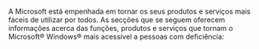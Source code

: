 <Token xmlns:xlink="http://www.w3.org/1999/xlink">A Microsoft está empenhada em tornar os seus produtos e serviços mais fáceis de utilizar por todos. As secções que se seguem oferecem informações acerca das funções, produtos e serviços que tornam o Microsoft® Windows® mais acessível a pessoas com deficiência:</Token>

<!--HONumber=Jun16_HO4-->


